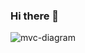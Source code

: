 ### Hi there 👋

![mvc-diagram](https://user-images.githubusercontent.com/106944268/192042110-52096918-9ad5-4468-ad8c-c51d4eab2525.png)

<!--
**limandrews/limandrews** is a ✨ _special_ ✨ repository because its `README.md` (this file) appears on your GitHub profile.

Here are some ideas to get you started:

- 🔭 I’m currently working on ...
- 🌱 I’m currently learning ...
- 👯 I’m looking to collaborate on ...
- 🤔 I’m looking for help with ...
- 💬 Ask me about ...
- 📫 How to reach me: ...
- 😄 Pronouns: ...
- ⚡ Fun fact: ...
-->
